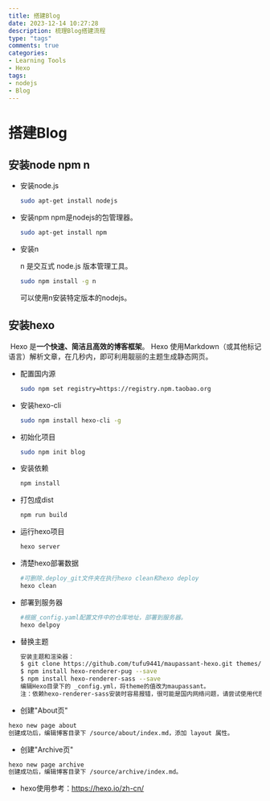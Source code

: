 ```yaml
---
title: 搭建Blog
date: 2023-12-14 10:27:28
description: 梳理Blog搭建流程
type: "tags"
comments: true
categories:
- Learning Tools
- Hexo
tags:
- nodejs
- Blog
---
```


# 搭建Blog

## 安装node npm n

- 安装node.js

  ```bash
  sudo apt-get install nodejs
  ```

- 安装npm
  npm是nodejs的包管理器。
  
  ```bash
  sudo apt-get install npm
  ```

- 安装n

  n 是交互式 node.js 版本管理工具。

  ```bash
  sudo npm install -g n
  ```

  可以使用n安装特定版本的nodejs。
  

## 安装hexo

​		Hexo 是**一个快速、简洁且高效的博客框架**。 Hexo 使用Markdown（或其他标记语言）解析文章，在几秒内，即可利用靓丽的主题生成静态网页。

- 配置国内源

  ```bash
  sudo npm set registry=https://registry.npm.taobao.org
  ```

- 安装hexo-cli

  ``` bash
  sudo npm install hexo-cli -g
  ```

- 初始化项目

  ```bash
  sudo npm init blog
  ```

- 安装依赖

  ``` bash
  npm install
  ```
- 打包成dist

  ``` bash
  npm run build
  ```
  
- 运行hexo项目

  ```bash
  hexo server
  ```

- 清楚hexo部署数据

  ```bash
  #可删除.deploy_git文件夹在执行hexo clean和hexo deploy
  hexo clean
  ```

- 部署到服务器
  ```bash
  #根据_config.yaml配置文件中的仓库地址，部署到服务器。
  hexo delpoy
  ```
- 替换主题

  ```bash
  安装主题和渲染器：
  $ git clone https://github.com/tufu9441/maupassant-hexo.git themes/maupassant  
  $ npm install hexo-renderer-pug --save  
  $ npm install hexo-renderer-sass --save  
  编辑Hexo目录下的 _config.yml，将theme的值改为maupassant。
  注：依赖hexo-renderer-sass安装时容易报错，很可能是国内网络问题，请尝试使用代理或者切换至NPM的国内镜像源安装。
  ```

- 创建"About页"

```bash
hexo new page about
创建成功后，编辑博客目录下 /source/about/index.md，添加 layout 属性。
```
- 创建"Archive页"

```bash
hexo new page archive
创建成功后，编辑博客目录下 /source/archive/index.md。
```
- hexo使用参考：<https://hexo.io/zh-cn/>
